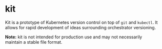 # kit

Kit is a prototype of Kubernetes version control on top of `git` and `kubectl`. It allows for rapid development of ideas surrounding orchestrator versioning.

**Note:** kit is not intended for production use and may not necessarily maintain a stable file format.
